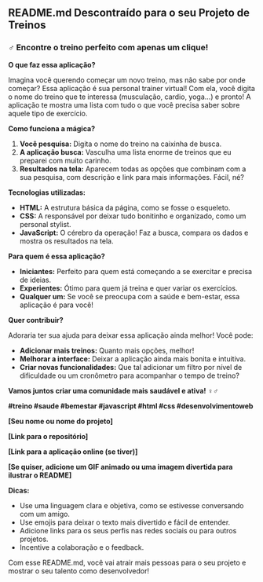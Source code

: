 ## **README.md Descontraído para o seu Projeto de Treinos**

### **️‍♂️ Encontre o treino perfeito com apenas um clique!**

**O que faz essa aplicação?**

Imagina você querendo começar um novo treino, mas não sabe por onde começar? Essa aplicação é sua personal trainer virtual!  Com ela, você digita o nome do treino que te interessa (musculação, cardio, yoga...) e pronto! A aplicação te mostra uma lista com tudo o que você precisa saber sobre aquele tipo de exercício. 

**Como funciona a mágica?**

1. **Você pesquisa:** Digita o nome do treino na caixinha de busca.
2. **A aplicação busca:** Vasculha uma lista enorme de treinos que eu preparei com muito carinho.
3. **Resultados na tela:**  Aparecem todas as opções que combinam com a sua pesquisa, com descrição e link para mais informações. Fácil, né? 

**Tecnologias utilizadas:**

* **HTML:** A estrutura básica da página, como se fosse o esqueleto.
* **CSS:** A responsável por deixar tudo bonitinho e organizado, como um personal stylist.
* **JavaScript:** O cérebro da operação! Faz a busca, compara os dados e mostra os resultados na tela.

**Para quem é essa aplicação?**

* **Iniciantes:** Perfeito para quem está começando a se exercitar e precisa de ideias.
* **Experientes:** Ótimo para quem já treina e quer variar os exercícios.
* **Qualquer um:** Se você se preocupa com a saúde e bem-estar, essa aplicação é para você!

**Quer contribuir?**

Adoraria ter sua ajuda para deixar essa aplicação ainda melhor! Você pode:

* **Adicionar mais treinos:** Quanto mais opções, melhor!
* **Melhorar a interface:** Deixar a aplicação ainda mais bonita e intuitiva.
* **Criar novas funcionalidades:** Que tal adicionar um filtro por nível de dificuldade ou um cronômetro para acompanhar o tempo de treino?

**Vamos juntos criar uma comunidade mais saudável e ativa!** ‍♀️‍♂️

**#treino #saude #bemestar #javascript #html #css #desenvolvimentoweb**

**[Seu nome ou nome do projeto]**

**[Link para o repositório]**

**[Link para a aplicação online (se tiver)]**

**[Se quiser, adicione um GIF animado ou uma imagem divertida para ilustrar o README]**

**Dicas:**

* Use uma linguagem clara e objetiva, como se estivesse conversando com um amigo.
* Use emojis para deixar o texto mais divertido e fácil de entender.
* Adicione links para os seus perfis nas redes sociais ou para outros projetos.
* Incentive a colaboração e o feedback.

Com esse README.md, você vai atrair mais pessoas para o seu projeto e mostrar o seu talento como desenvolvedor!
